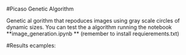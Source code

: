  #Picaso Genetic Algorithm

 Genetic al gorithm that repoduces images using gray scale circles of dynamic sizes. You can test the a
 algorithm running the notebook  **image_generation.ipynb ** (remember to install requierements.txt)


 #Results ecamples: 
 